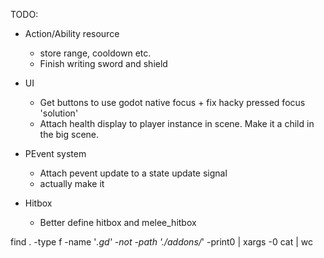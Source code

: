 TODO:
- Action/Ability resource 
    - store range, cooldown etc.
    - Finish writing sword and shield

- UI
    - Get buttons to use godot native focus + fix hacky pressed focus 'solution'
    - Attach health display to player instance in scene. Make it a child in the big scene.

- PEvent system
    - Attach pevent update to a state update signal
    - actually make it

- Hitbox
    - Better define hitbox and melee_hitbox
    
find . -type f -name '*.gd' -not -path './addons/*' -print0 | xargs -0 cat | wc